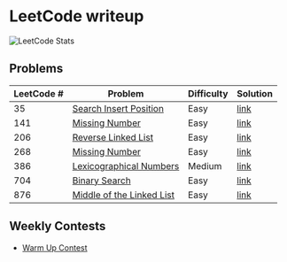 # LeetCode writeup

![LeetCode Stats](https://leetcard.jacoblin.cool/Offliner?theme=light&ext=activity)

## Problems
| LeetCode # | Problem                                                                                                              | Difficulty | Solution                                                                          |
| ---------- | -------------------------------------------------------------------------------------------------------------------- | ---------- | --------------------------------------------------------------------------------- |
| 35         | <a href="https://leetcode.com/problems/search-insert-position/" target="_blank">Search Insert Position</a>           | Easy       | [link](./problems/35_search_insert_position/35_search_insert_position.md)         |
| 141        | <a href="https://leetcode.com/problems/missing-number/" target="_blank">Missing Number</a>                           | Easy       | [link](./problems/141_linked_list_cycle/141_linked_list_cycle.md)                 |
| 206        | <a href="https://leetcode.com/problems/reverse-linked-list/" target="_blank">Reverse Linked List</a>                 | Easy       | [link](./problems/206_reverse_linked_list/206_reverse_linked_list.md)             |
| 268        | <a href="https://leetcode.com/problems/missing-number/" target="_blank">Missing Number</a>                           | Easy       | [link](./problems/268_missing_number/268_missing_number.md)                       |
| 386        | <a href="https://leetcode.com/problems/lexicographical-numbers/" target="_blank">Lexicographical Numbers</a>         | Medium     | [link](./problems/386_lexicographical_numbers/386_lexicographical_numbers.md)     |
| 704        | <a href="https://leetcode.com/problems/binary-search/" target="_blank">Binary Search</a>                             | Easy       | [link](./problems/704_binary_search/binary_search.md)                             |
| 876        | <a href="https://leetcode.com/problems/middle-of-the-linked-list/" target="_blank">Middle of the Linked List<br></a> | Easy       | [link](./problems/876_middle_of_the_linked_list/876_middle_of_the_linked_list.md) |

## Weekly Contests
* [Warm Up Contest](./contests/1_warm_up_contest/1_warm_up_contest.md)